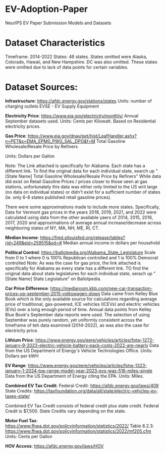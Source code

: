 # EV-Adoption-Paper
NeurIPS EV Paper Submission Models and Datasets

# Dataset Characteristics
Timeframe: 2014-2022
States: 46 states. States omitted were Alaska, Colorado, Hawaii, and New Hampshire. DC was also omitted. These states were omitted due to lack of data points for certain variables. 


# Dataset Sources:


**Infrastructure**: https://afdc.energy.gov/stations/states 
  Units: number of charging outlets 
  EVSE - EV Supply Equipment

**Electricity Price**: https://www.eia.gov/electricity/monthly/
  Annual September datasets used.
  Units: Cents per Kilowatt. 
  Based on Residential electricity prices.
  
**Gas Price**: https://www.eia.gov/dnav/pet/hist/LeafHandler.ashx?n=PET&s=EMA_EPM0_PWG_SAL_DPG&f=M
  Total Gasoline Wholesale/Resale Price by Refiners
  
  Units: Dollars per Gallon
  
  Note: The Link attached is specifically for Alabama. Each state has a different link. To find the original data for each individual state, search up "[State Name] Total Gasoline Wholesale/Resale Price by Refiners"
  While data did exist on Retail Gasoline Prices /  prices closer to those seen at gas stations, unfortunately this data was either only limited to the US writ large (no data on individual states) or didn't exist for a sufficient number of states (ie. only 6-8 states published retail gasoline prices). 
  
  There were some approximations made to include more states. Specifically, Data for Vermont gas prices in the years 2018, 2019, 2021, and 2022 were calculated using data from the other available yaers of 2014, 2015, 2016, 2017, 2020 and approximations of average annual increase/decrease across neighboring states of NY, MA, NH, ME, RI, CT. 


**Median Income**: https://fred.stlouisfed.org/release/tables?rid=249&eid=259515&od=# 
  Median annual income in dollars per household

**Political Control**: https://ballotpedia.org/Alabama_State_Legislature
  Scale from 0 to 1 where 0 is 100% Republican controlled and 1 is 100% Democrat controlled
  Note: As was the case for gas price, the link attached is specifically for Alabama as every state has a different link. TO find the original data about state legislatures for each individual state, serach up "[State Name] State Legislature" on Ballotpedia.

**Car Price Difference**: https://mediaroom.kbb.com/new-car-transaction-prices-up-september-2015-volkswagen-down
  Data came from Kelley Blue Book which is the only available source for calculations regarding average price of traditional, gas-powered, ICE vehicles (ICEVs) and electric vehicles (EVs) over a long enough period of time.
  Annual data points from Kelley Blue Book's September data reports were used. The selection of using September was purely random, yet uniformly consistent across the timeframe of teh data examined (2014-2022), as was also the case for electricity price.

**Lithium Price**: https://www.energy.gov/eere/vehicles/articles/fotw-1272-january-9-2023-electric-vehicle-battery-pack-costs-2022-are-nearly
  Data from the US Department of Energy's Vehicle Technologies Office. 
  Units: Dollars per kWH

**EV Range**: https://www.energy.gov/eere/vehicles/articles/fotw-1323-january-1-2024-top-range-model-year-2023-evs-was-516-miles-single
  Data from the US Department of Energy citing the EPA.
  Units: Miles.

**Combined EV Tax Credit**:
  Federal Credit: https://afdc.energy.gov/laws/409
  State Credits: https://taxfoundation.org/data/all/state/electric-vehicles-ev-taxes-state/

  Combined EV Tax Credit consists of federal credit plus state credit.
  Federal Credit is $7,500.
  State Credits vary depending on the state.

**Motor Fuel Tax**: https://www.fhwa.dot.gov/policyinformation/statistics/2022/ 
  Table 8.2.3: https://www.fhwa.dot.gov/policyinformation/statistics/2022/mf205.cfm
  Units: Cents per Gallon

**HOV Access**: https://afdc.energy.gov/laws/HOV 

  
